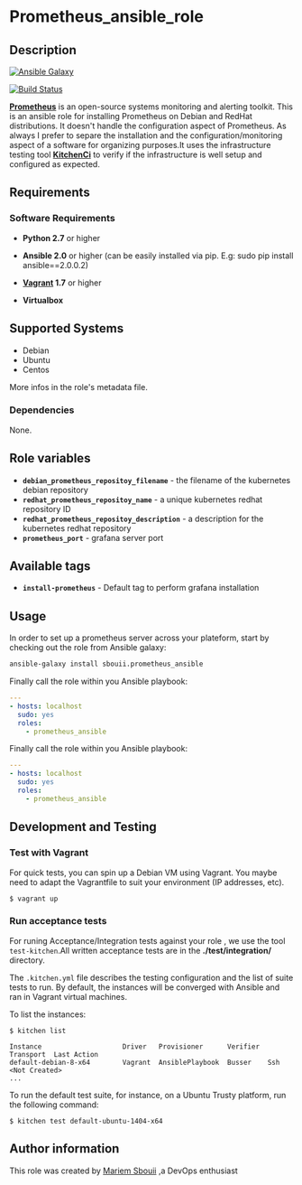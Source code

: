 # Prometheus_ansible_role
## Description

[![Ansible Galaxy](https://img.shields.io/badge/galaxy-sbouii.prometheus_ansible-blue.svg)](https://galaxy.ansible.com/sbouii/prometheus_ansible/) 

[![Build Status](https://travis-ci.org/sbouii/prometheus_ansible.svg?branch=master)](https://travis-ci.org/sbouii/prometheus_ansible)

**[Prometheus](https://prometheus.io/)** is an open-source systems monitoring and alerting toolkit.
This is an ansible role for installing Prometheus on Debian and RedHat distributions. It doesn't handle the configuration aspect of Prometheus. As always I prefer to separe the installation and the configuration/monitoring aspect of a software for organizing purposes.It uses the infrastructure testing tool **[KitchenCi](http://kitchen.ci/)** to verify if the infrastructure is well setup and configured as expected.

## Requirements

### Software Requirements

- **Python 2.7** or higher

- **Ansible 2.0** or higher (can be easily installed via pip. E.g: sudo pip install ansible==2.0.0.2)

- **[Vagrant](https://www.vagrantup.com/) 1.7** or higher 

- **Virtualbox**

## Supported Systems

- Debian
- Ubuntu
- Centos

More infos in the role's metadata file.


### Dependencies

None.


## Role variables

- **`debian_prometheus_repositoy_filename`** - the filename of the kubernetes debian repository 
- **`redhat_prometheus_repositoy_name`** - a unique kubernetes redhat repository ID
- **`redhat_prometheus_repositoy_description`** - a description for the kubernetes redhat repository
- **`prometheus_port`** - grafana server port


## Available tags

- **`install-prometheus`** -  Default tag to perform grafana installation

## Usage

In order to set up a prometheus server across your plateform, start by checking out the role from Ansible galaxy:
```bash
ansible-galaxy install sbouii.prometheus_ansible
```

Finally call the role within you Ansible playbook:
```yaml
---
- hosts: localhost
  sudo: yes
  roles:
    - prometheus_ansible
```


Finally call the role within you Ansible playbook:
```yaml
---
- hosts: localhost
  sudo: yes
  roles:
    - prometheus_ansible
```


## Development and Testing
### Test with Vagrant
For quick tests, you can spin up a Debian VM using Vagrant. You maybe need to adapt the Vagrantfile to suit your environment (IP addresses, etc).

    $ vagrant up

### Run acceptance tests

For runing Acceptance/Integration tests against your role , we use the tool `test-kitchen`.All written acceptance tests are in the **./test/integration/** directory.

The `.kitchen.yml` file describes the testing configuration and the list of suite tests to run. By default, the instances will be converged with Ansible and ran in Vagrant virtual machines.

To list the instances:

    $ kitchen list

    Instance                    Driver   Provisioner      Verifier  Transport  Last Action
    default-debian-8-x64        Vagrant  AnsiblePlaybook  Busser    Ssh        <Not Created>
    ...

To run the default test suite, for instance, on a Ubuntu Trusty platform, run the following command:

    $ kitchen test default-ubuntu-1404-x64

## Author information

This role was created by [Mariem Sbouii](https://www.linkedin.com/in/mariem-sboui-76906711b) ,a DevOps enthusiast

